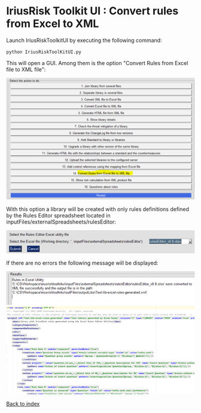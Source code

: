 IriusRisk Toolkit UI : Convert rules from Excel to XML
=============================================================================    

Launch IriusRiskToolkitUI by executing the following command:    

``` 
python IriusRiskToolKitUI.py
```    

This will open a GUI. Among them is the option "Convert Rules from Excel
file to XML file":

![](attachments/1053360198/1053360208.png)

With this option a library will be created with only rules definitions
defined by the Rules Editor spreadsheet located in
inputFiles/externalSpreadsheets/rulesEditor:

![](attachments/1053360198/1053458476.png)

If there are no errors the following message will be displayed:

![](attachments/1053360198/1053294628.png)
![](attachments/1053360198/1053294634.png)    

[Back to index](Readme.md)